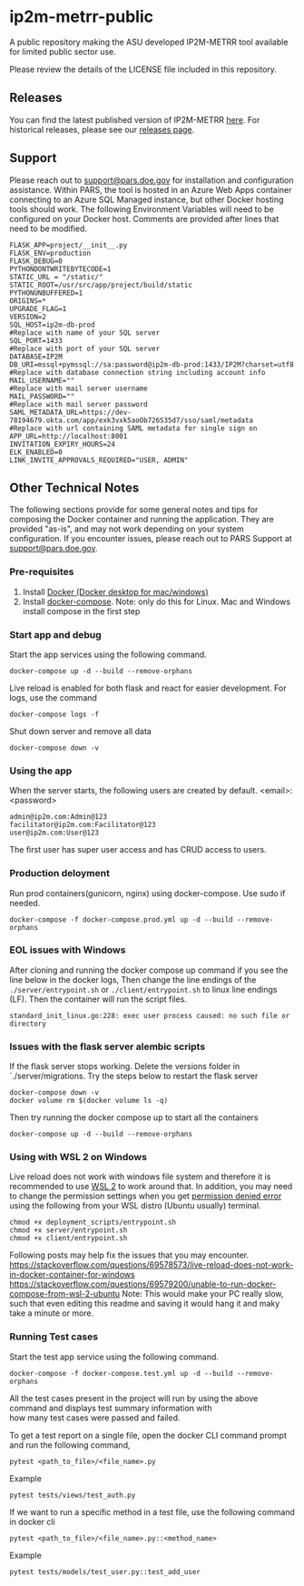 # ip2m-metrr-public

A public repository making the ASU developed IP2M-METRR tool available for limited public sector use.

Please review the details of the LICENSE file included in this repository.

## Releases

You can find the latest published version of IP2M-METRR [here](https://github.com/PARS-DOE/ip2m-metrr-public/releases/latest). For historical releases, please see our [releases page](https://github.com/PARS-DOE/ip2m-metrr-public/releases).

## Support

Please reach out to <support@pars.doe.gov> for installation and configuration assistance. Within PARS, the tool is hosted in an Azure Web Apps container connecting to an Azure SQL Managed instance, but other Docker hosting tools should work. The following Environment Variables will need to be configured on your Docker host. Comments are provided after lines that need to be modified.

```
FLASK_APP=project/__init__.py
FLASK_ENV=production
FLASK_DEBUG=0
PYTHONDONTWRITEBYTECODE=1
STATIC_URL = "/static/"
STATIC_ROOT=/usr/src/app/project/build/static
PYTHONUNBUFFERED=1
ORIGINS=*
UPGRADE_FLAG=1
VERSION=2
SQL_HOST=ip2m-db-prod                                                                        #Replace with name of your SQL server
SQL_PORT=1433                                                                                #Replace with port of your SQL server
DATABASE=IP2M
DB_URI=mssql+pymssql://sa:password@ip2m-db-prod:1433/IP2M?charset=utf8                       #Replace with database connection string including account info
MAIL_USERNAME=""                                                                             #Replace with mail server username
MAIL_PASSWORD=""                                                                             #Replace with mail server password
SAML_METADATA_URL=https://dev-78194679.okta.com/app/exk3vxk5aoOb726S35d7/sso/saml/metadata   #Replace with url containing SAML metadata for single sign on
APP_URL=http://localhost:8001
INVITATION_EXPIRY_HOURS=24
ELK_ENABLED=0
LINK_INVITE_APPROVALS_REQUIRED="USER, ADMIN"
```

## Other Technical Notes

The following sections provide for some general notes and tips for composing the Docker container and running the application. They are provided "as-is", and may not work depending on your system configuration. If you encounter issues, please reach out to PARS Support at <support@pars.doe.gov>.

### Pre-requisites

1. Install [Docker (Docker desktop for mac/windows)](https://docs.docker.com/get-docker/)
2. Install [docker-compose](https://docs.docker.com/compose/install/). Note: only do this for Linux. Mac and Windows install compose in the first step

### Start app and debug

Start the app services using the following command.

    docker-compose up -d --build --remove-orphans

Live reload is enabled for both flask and react for easier development. For logs, use the command

    docker-compose logs -f

Shut down server and remove all data

    docker-compose down -v

### Using the app

When the server starts, the following users are created by default. \<email>:\<password>

    admin@ip2m.com:Admin@123
    facilitator@ip2m.com:Facilitator@123
    user@ip2m.com:User@123

The first user has super user access and has CRUD access to users.

### Production deloyment

Run prod containers(gunicorn, nginx) using docker-compose. Use sudo if needed.

    docker-compose -f docker-compose.prod.yml up -d --build --remove-orphans

### EOL issues with Windows

After cloning and running the docker compose up command if you see the line below in the docker logs, Then change the line endings of the `./server/entrypoint.sh` or `./client/entrypoint.sh` to linux line endings (LF). Then the container will run the script files.

```
standard_init_linux.go:228: exec user process caused: no such file or directory
```

### Issues with the flask server alembic scripts

If the flask server stops working. Delete the versions folder in `./server/migrations. Try the steps below to restart the flask server

```docker
docker-compose down -v
docker volume rm $(docker volume ls -q)
```

Then try running the docker compose up to start all the containers

```
docker-compose up -d --build --remove-orphans
```

### Using with WSL 2 on Windows

Live reload does not work with windows file system and therefore it is recommended to use [WSL 2](https://docs.docker.com/desktop/windows/wsl/) to work around that.
In addition, you may need to change the permission settings when you get [permission denied error](https://stackoverflow.com/questions/69579200/unable-to-run-docker-compose-from-wsl-2-ubuntu/69579356###69579356) using the following from your WSL distro (Ubuntu usually) terminal.

```
chmod +x deployment_scripts/entrypoint.sh
chmod +x server/entrypoint.sh
chmod +x client/entrypoint.sh
```

Following posts may help fix the issues that you may encounter.
<https://stackoverflow.com/questions/69578573/live-reload-does-not-work-in-docker-container-for-windows>
<https://stackoverflow.com/questions/69579200/unable-to-run-docker-compose-from-wsl-2-ubuntu>
Note: This would make your PC really slow, such that even editing this readme and saving it would hang it and maky take a minute or more.

### Running Test cases

Start the test app service using the following command.

```
docker-compose -f docker-compose.test.yml up -d --build --remove-orphans
```

All the test cases present in the project will run by using the above command and displays test summary information with  
how many test cases were passed and failed.

To get a test report on a single file, open the docker CLI command prompt and run the following command,

```command line
pytest <path_to_file>/<file_name>.py
```

Example

```command line
pytest tests/views/test_auth.py
```

If we want to run a specific method in a test file, use the following command in docker cli

```commandline
pytest <path_to_file>/<file_name>.py::<method_name>
```

Example

```commandline
pytest tests/models/test_user.py::test_add_user
```
